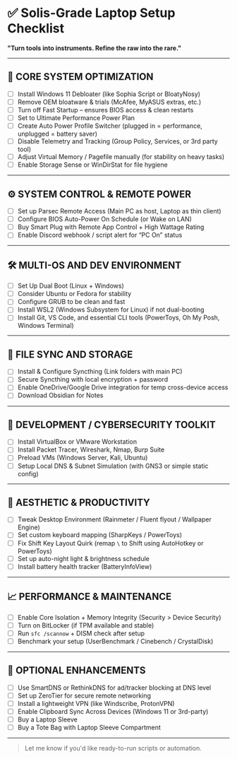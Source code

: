 
# ✅ Solis-Grade Laptop Setup Checklist  
**"Turn tools into instruments. Refine the raw into the rare."**

---

## 🧠 CORE SYSTEM OPTIMIZATION

- [ ] Install Windows 11 Debloater (like Sophia Script or BloatyNosy)
- [ ] Remove OEM bloatware & trials (McAfee, MyASUS extras, etc.)
- [ ] Turn off Fast Startup – ensures BIOS access & clean restarts
- [ ] Set to Ultimate Performance Power Plan
- [ ] Create Auto Power Profile Switcher (plugged in = performance, unplugged = battery saver)
- [ ] Disable Telemetry and Tracking (Group Policy, Services, or 3rd party tool)
- [ ] Adjust Virtual Memory / Pagefile manually (for stability on heavy tasks)
- [ ] Enable Storage Sense or WinDirStat for file hygiene

---

## ⚙️ SYSTEM CONTROL & REMOTE POWER

- [ ] Set up Parsec Remote Access (Main PC as host, Laptop as thin client)
- [ ] Configure BIOS Auto-Power On Schedule (or Wake on LAN)
- [ ] Buy Smart Plug with Remote App Control + High Wattage Rating
- [ ] Enable Discord webhook / script alert for “PC On” status

---

## 🛠️ MULTI-OS AND DEV ENVIRONMENT

- [ ] Set Up Dual Boot (Linux + Windows)
- [ ] Consider Ubuntu or Fedora for stability
- [ ] Configure GRUB to be clean and fast
- [ ] Install WSL2 (Windows Subsystem for Linux) if not dual-booting
- [ ] Install Git, VS Code, and essential CLI tools (PowerToys, Oh My Posh, Windows Terminal)

---

## 🔁 FILE SYNC AND STORAGE

- [ ] Install & Configure Syncthing (Link folders with main PC)
- [ ] Secure Syncthing with local encryption + password
- [ ] Enable OneDrive/Google Drive integration for temp cross-device access
- [ ] Download Obsidian for Notes

---

## 🧪 DEVELOPMENT / CYBERSECURITY TOOLKIT

- [ ] Install VirtualBox or VMware Workstation
- [ ] Install Packet Tracer, Wireshark, Nmap, Burp Suite
- [ ] Preload VMs (Windows Server, Kali, Ubuntu)
- [ ] Setup Local DNS & Subnet Simulation (with GNS3 or simple static config)

---

## 🧩 AESTHETIC & PRODUCTIVITY

- [ ] Tweak Desktop Environment (Rainmeter / Fluent flyout / Wallpaper Engine)
- [ ] Set custom keyboard mapping (SharpKeys / PowerToys)
- [ ] Fix Shift Key Layout Quirk (remap `\` to Shift using AutoHotkey or PowerToys)
- [ ] Set up auto-night light & brightness schedule
- [ ] Install battery health tracker (BatteryInfoView)

---

## 📈 PERFORMANCE & MAINTENANCE

- [ ] Enable Core Isolation + Memory Integrity (Security > Device Security)
- [ ] Turn on BitLocker (if TPM available and stable)
- [ ] Run `sfc /scannow` + DISM check after setup
- [ ] Benchmark your setup (UserBenchmark / Cinebench / CrystalDisk)

---

## 🧰 OPTIONAL ENHANCEMENTS

- [ ] Use SmartDNS or RethinkDNS for ad/tracker blocking at DNS level
- [ ] Set up ZeroTier for secure remote networking
- [ ] Install a lightweight VPN (like Windscribe, ProtonVPN)
- [ ] Enable Clipboard Sync Across Devices (Windows 11 or 3rd-party)
- [ ] Buy a Laptop Sleeve
- [ ] Buy a Tote Bag with Laptop Sleeve Compartment
---

> Let me know if you'd like ready-to-run scripts or automation.

